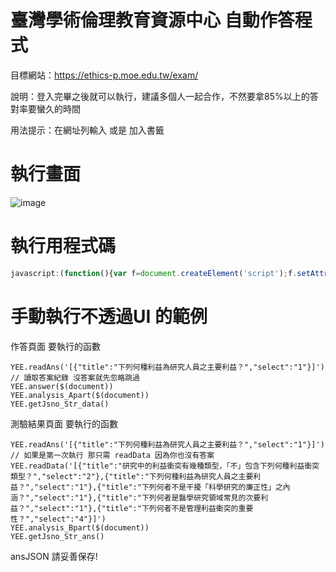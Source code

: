 # 臺灣學術倫理教育資源中心 自動作答程式

目標網站：https://ethics-p.moe.edu.tw/exam/

說明：登入完畢之後就可以執行，建議多個人一起合作，不然要拿85%以上的答對率要蠻久的時間

用法提示：在網址列輸入 或是 加入書籤

# 執行畫面
![image](https://i.imgur.com/p6eUWjL.png)

# 執行用程式碼
```javascript
javascript:(function(){var f=document.createElement('script');f.setAttribute('type','text/javascript');f.setAttribute('src','https://myreq.asutora.com/ethics-p.moe.edu.tw_autoAnswer/main.js');document.getElementsByTagName('head')[0].appendChild(f)})()
```

# 手動執行不透過UI 的範例


作答頁面 要執行的函數

```
YEE.readAns('[{"title":"下列何種利益為研究人員之主要利益？","select":"1"}]') // 讀取答案紀錄 沒答案就先忽略跳過
YEE.answer($(document))
YEE.analysis_Apart($(document))
YEE.getJsno_Str_data()
```

測驗結果頁面 要執行的函數

```
YEE.readAns('[{"title":"下列何種利益為研究人員之主要利益？","select":"1"}]') // 如果是第一次執行 那只需 readData 因為你也沒有答案
YEE.readData('[{"title":"研究中的利益衝突有幾種類型，「不」包含下列何種利益衝突類型？","select":"2"},{"title":"下列何種利益為研究人員之主要利益？","select":"1"},{"title":"下列何者不是干擾「科學研究的廉正性」之內涵？","select":"1"},{"title":"下列何者是醫學研究領域常見的次要利益？","select":"1"},{"title":"下列何者不是管理利益衝突的重要性？","select":"4"}]')
YEE.analysis_Bpart($(document))
YEE.getJsno_Str_ans()
```

ansJSON 請妥善保存!
